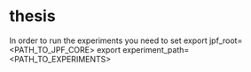 # thesis

In order to run the experiments you need to set 
export jpf_root=<PATH_TO_JPF_CORE>
export experiment_path=<PATH_TO_EXPERIMENTS>
